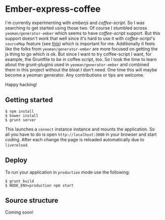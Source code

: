 
# Ember-express-coffee

  I'm currently experimenting with *emberjs* and *coffee-script*.  So
  I was searching to get started using those two.  Of course I
  stumbled across `yeoman/generator-ember` which seems to have
  *coffee-script* support.  But this support doesn't work that well
  since it's hard to use it with *coffee-script*'s `sourceMap` feature
  (see
  [this](http://mikefowler.me/2013/10/28/coffeescript-source-maps-with-yeoman/))
  which is important for me.  Additionally it feels like the folks
  from `yeoman/generator-ember` are more focused on getting the js
  thing to go which is ok.  But since I want to try coffee-script I
  want, for example, the Gruntfile to be in coffee script, too.  So I
  took the time to learn about the grunt-plugins used in
  `yeoman/generator-ember` and combined them in this project without
  the bloat I don't need.  One time this will maybe become a yeoman
  generator.  Any contributions or tips are welcome.

  Happy hacking!

## Getting started

    $ npm install
    $ bower install
    $ grunt server

  This launches a `connect` instance instance and mounts the
  application.  So all you have to do is open `http://localhost:3000`
  in your browser and start coding.  After each change the page is
  reloaded automatically due to `livereload`.

## Deploy

  To run your application in `production` mode use the following:

    $ grunt build
    $ NODE_ENV=production npm start

## Source structure

  Coming soon!
